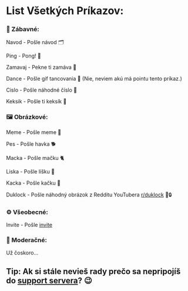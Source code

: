 # List Všetkých Príkazov:

### 🤪 Zábavné: 

 Navod - Pošle návod 🗂️
 
 Ping - Pong! 🏓
 
 Zamavaj - Pekne ti zamáva 👋 
 
 Dance - Pošle gif tancovania 🕺 (Nie, neviem akú má pointu tento príkaz.)
 
 Cislo - Pošle náhodné číslo 🔢
 
 Keksik - Pošle ti keksík 🍪

### 🖼️ Obrázkové:

 Meme - Pošle meme 🤹
 
 Pes - Pošle havka 🐕
 
 Macka - Pošle mačku 🐈
  
 Liska - Pošle líšku 🦊
 
 Kacka - Pošle kačku 🦆
 
 Duklock - Pošle náhodný obrázok z Redditu YouTubera [r/duklock](https://reddit.com/r/duklock) 🦆🔒

### ⚙️ Všeobecné:

Invite - Pošle [invite](https://discord.com/oauth2/authorize?client_id=756499833577013288&scope=bot&permissions=8)

### 🔨 Moderačné: 

Už čoskoro...

## Tip: Ak si stále nevieš rady prečo sa nepripojíš do [support servera](https://discord.gg/fRGSmns)? 😉

